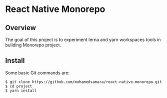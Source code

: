 # React Native Monorepo

## Overview

The goal of this project is to experiment lerna and yarn workspaces tools in building Monorepo project.

## Install

Some basic Git commands are:

```
$ git clone https://github.com/mohamedsamara/react-native-monorepo.git
$ cd project
$ yarn install
```
